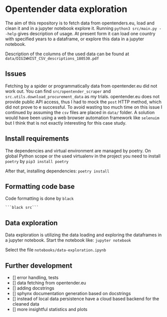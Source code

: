 # Opentender data exploration

The aim of this repository is to fetch data from opentenders.eu, load and clean it and in a jupyter notebook explore it.
Running
    ```python3 src/main.py --help```
gives description of usage. At present form it can load one country with specified years to a dataframe, or explore this data in a jupyter notebook.

Description of the columns of the used data can be found at `data/DIGIWHIST_CSV_descriptions_180530.pdf`

## Issues
Fetching by a spider or programmatically data from opentender.eu did not work out. You can find `src/opentender_scraper` and `src.utils.download_procurement_data` as my trials. 
opentender.eu does not provide public API access, thus I had to mock the `post` HTTP method, which did not prove to e successful. To avoid wasting too much time on this issue I continued by
assuming the `csv` files are placed in `data/` folder. A solution would have been using a web browser automation framework like `selenuim` but I think that is not exactly interesting for this case study.

## Install requirements

The dependencies and virtual environment are managed by poetry.
On global Python scope or the used virtualenv in the project you need to install `poetry` by 
    ```pip3 install poetry```

After that, installing dependencies:
    ```poetry install```

## Formatting code base

Code formatting is done by `black`

    ```black src```

## Data exploration
Data exploration is utilizing the data loading and exploring the dataframes in a jupyter notebook. Start the notebook like:
    ```jupyter notebook```

Select the file `notebooks/data-exploration.ipynb`

## Further development
- [] error handling, tests
- [] data fetching from opentender.eu
- [] adding docstrings
- [] sphynx documentation generation based on docstrings
- [] instead of local data persistence have a cloud based backend for the cleaned data
- [] more insightful statistics and plots